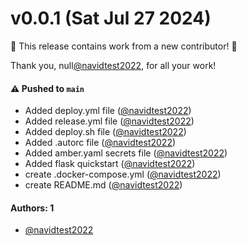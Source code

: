 # v0.0.1 (Sat Jul 27 2024)

:tada: This release contains work from a new contributor! :tada:

Thank you, null[@navidtest2022](https://github.com/navidtest2022), for all your work!

#### ⚠️ Pushed to `main`

- Added deploy.yml file ([@navidtest2022](https://github.com/navidtest2022))
- Added release.yml file ([@navidtest2022](https://github.com/navidtest2022))
- Added deploy.sh file ([@navidtest2022](https://github.com/navidtest2022))
- Added .autorc file ([@navidtest2022](https://github.com/navidtest2022))
- Added amber.yaml secrets file ([@navidtest2022](https://github.com/navidtest2022))
- Added flask quickstart ([@navidtest2022](https://github.com/navidtest2022))
- create .docker-compose.yml ([@navidtest2022](https://github.com/navidtest2022))
- create README.md ([@navidtest2022](https://github.com/navidtest2022))

#### Authors: 1

- [@navidtest2022](https://github.com/navidtest2022)
